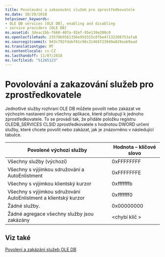 ```yaml
---
title: Povolování a zakazování služeb pro zprostředkovatele
ms.date: 10/29/2018
helpviewer_keywords:
- OLE DB services [OLE DB], enabling and disabling
- service providers [OLE DB]
ms.assetid: 3deac1bb-f660-407a-92ef-95e139e280c0
ms.openlocfilehash: 23579b9561356e95d315c0fbe47132208753afa8
ms.sourcegitcommit: 943c792fdabf01c98c31465f23949a829eab9aad
ms.translationtype: MT
ms.contentlocale: cs-CZ
ms.lasthandoff: 11/07/2018
ms.locfileid: "51265123"
---
```

# <a name="enabling-and-disabling-services-for-a-provider"></a>Povolování a zakazování služeb pro zprostředkovatele

Jednotlivé služby rozhraní OLE DB můžete povolit nebo zakázat ve výchozím nastavení pro všechny aplikace, které přistupují k jednoho zprostředkovatele. To se provádí tak, že přidáte položku registru OLEDB_SERVICES CLSID zprostředkovatele s hodnotou DWORD určení služby, které chcete povolit nebo zakázat, jak je znázorněno v následující tabulce.

|Povolené výchozí služby|Hodnota – klíčové slovo|
|------------------------------|-------------------|
|Všechny služby (výchozí)|0xFFFFFFFF|
|Všechny s výjimkou sdružování a AutoEnlistment|0xFFFFFFFE|
|Všechny s výjimkou klientský kurzor|0xfffffffb|
|Všechny s výjimkou sdružování AutoEnlistment a klientský kurzor|0xfffffff0|
|Žádné služby.|0x00000000|
|Žádné agregace všechny služby jsou zakázány|\<chybí klíč >|

## <a name="see-also"></a>Viz také

[Povolení a zakázání služeb OLE DB](../../data/oledb/enabling-and-disabling-ole-db-services.md)